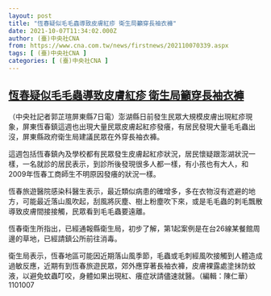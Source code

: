 ```yaml
---
layout: post
title: "恆春疑似毛毛蟲導致皮膚紅疹 衛生局籲穿長袖衣褲"
date: 2021-10-07T11:34:02.000Z
author: (臺)中央社CNA
from: https://www.cna.com.tw/news/firstnews/202110070339.aspx
tags: [ (臺)中央社CNA ]
categories: [ (臺)中央社CNA ]
---
```

<!--1633606442000-->
[恆春疑似毛毛蟲導致皮膚紅疹 衛生局籲穿長袖衣褲](https://www.cna.com.tw/news/firstnews/202110070339.aspx)
------

<div>
<div></div><div><p>（中央社記者郭芷瑄屏東縣7日電）澎湖縣日前發生民眾大規模皮膚出現紅疹現象，屏東恆春鎮這週也出現大量民眾皮膚起紅疹發癢，有居民發現大量毛毛蟲出沒，屏東縣政府衛生局建議民眾在外穿長袖衣褲。</p><p>這週包括恆春鎮內及學校都有民眾發生皮膚起紅疹狀況，居民懷疑跟澎湖狀況一樣，一名就診的居民表示，到診所後發現很多人都一樣，有小孩也有大人，和2009年恆春工商師生不明原因發癢的狀況一樣。</p><p>恆春旅遊醫院感染科醫生表示，最近類似病患的確增多，多在衣物沒有遮避的地方，可能最近落山風吹起，刮風將灰塵、樹上粉塵吹下來，或是毛毛蟲的刺毛飄散導致皮膚間接接觸，民眾看到毛毛蟲要遠離。</p><p>恆春衛生所指出，已經通報縣衛生局，初步了解，第1起案例是在台26線某餐館周邊的草地，已經請鎮公所前往消毒。</p><p>衛生局表示，恆春地區可能因近期落山風季節，毛蟲或毛刺經風吹接觸到人體造成過敏反應，近期有到恆春旅遊民眾，郊外應穿著長袖衣褲，皮膚裸露處塗抹防蚊液，以避免蚊蟲叮咬，身體如果出現紅、癢症狀請儘速就醫。（編輯：陳仁華）1101007</p></div>
</div>
